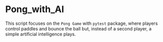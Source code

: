 # Pong_with_AI

This script focuses on the ``Pong Game`` with ``pytest`` package, where players control paddles and bounce the ball but, instead of a second player, a simple artificial intelligence plays.
